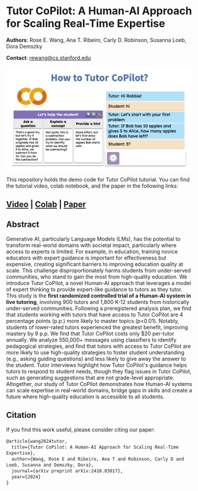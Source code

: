 # Tutor CoPilot: A Human-AI Approach for Scaling Real-Time Expertise

**Authors**: Rose E. Wang, Ana T. Ribeiro, Carly D. Robinson, Susanna Loeb, Dora Demszky

**Contact**: rewang@cs.stanford.edu

![Tutor CoPilot](main.png)


This repository holds the demo code for Tutor CoPilot tutorial. 
You can find the tutorial video, colab notebook, and the paper in the following links:
<!-- Big hyperlinks -->
## [**Video**](https://youtu.be/vV0jXEs4hdw) | [**Colab**](https://colab.research.google.com/drive/11eZ04vTEAit5bmp3Yl2KHhO3YLoILsd-) | [**Paper**](https://arxiv.org/pdf/2410.03017)


## Abstract

Generative AI, particularly Language Models (LMs), has the potential to transform real-world domains with societal impact, particularly where access to experts is limited. For example, in education, training novice educators with expert guidance is important for effectiveness but expensive, creating significant barriers to improving education quality at scale. This challenge disproportionately harms students from under-served communities, who stand to gain the most from high-quality education. We introduce Tutor CoPilot, a novel Human-AI approach that leverages a model of expert thinking to provide expert-like guidance to tutors as they tutor. This study is the **first randomized controlled trial of a Human-AI system in live tutoring**, involving 900 tutors and 1,800 K-12 students from historically under-served communities. Following a preregistered analysis plan, we find that students working with tutors that have access to Tutor CoPilot are 4 percentage points (p.p.) more likely to master topics (p<0.01). Notably, students of lower-rated tutors experienced the greatest benefit, improving mastery by 9 p.p. We find that Tutor CoPilot costs only $20 per-tutor annually. We analyze 550,000+ messages using classifiers to identify pedagogical strategies, and find that tutors with access to Tutor CoPilot are more likely to use high-quality strategies to foster student understanding (e.g., asking guiding questions) and less likely to give away the answer to the student. Tutor interviews highlight how Tutor CoPilot's guidance helps tutors to respond to student needs, though they flag issues in Tutor CoPilot, such as generating suggestions that are not grade-level appropriate. Altogether, our study of Tutor CoPilot demonstrates how Human-AI systems can scale expertise in real-world domains, bridge gaps in skills and create a future where high-quality education is accessible to all students.


## Citation 

If you find this work useful, please consider citing our paper:

```
@article{wang2024tutor,
  title={Tutor CoPilot: A Human-AI Approach for Scaling Real-Time Expertise},
  author={Wang, Rose E and Ribeiro, Ana T and Robinson, Carly D and Loeb, Susanna and Demszky, Dora},
  journal={arXiv preprint arXiv:2410.03017},
  year={2024}
}
```